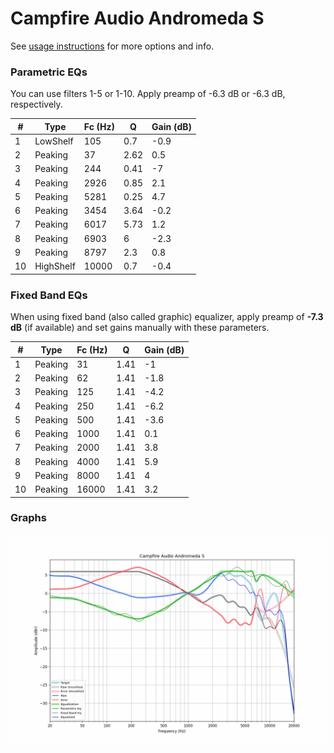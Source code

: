# Campfire Audio Andromeda S
See [usage instructions](https://github.com/jaakkopasanen/AutoEq#usage) for more options and info.

### Parametric EQs
You can use filters 1-5 or 1-10. Apply preamp of -6.3 dB or -6.3 dB, respectively.

|   # | Type      |   Fc (Hz) |    Q |   Gain (dB) |
|-----|-----------|-----------|------|-------------|
|   1 | LowShelf  |       105 | 0.7  |        -0.9 |
|   2 | Peaking   |        37 | 2.62 |         0.5 |
|   3 | Peaking   |       244 | 0.41 |        -7   |
|   4 | Peaking   |      2926 | 0.85 |         2.1 |
|   5 | Peaking   |      5281 | 0.25 |         4.7 |
|   6 | Peaking   |      3454 | 3.64 |        -0.2 |
|   7 | Peaking   |      6017 | 5.73 |         1.2 |
|   8 | Peaking   |      6903 | 6    |        -2.3 |
|   9 | Peaking   |      8797 | 2.3  |         0.8 |
|  10 | HighShelf |     10000 | 0.7  |        -0.4 |

### Fixed Band EQs
When using fixed band (also called graphic) equalizer, apply preamp of **-7.3 dB** (if available) and set gains manually with these parameters.

|   # | Type    |   Fc (Hz) |    Q |   Gain (dB) |
|-----|---------|-----------|------|-------------|
|   1 | Peaking |        31 | 1.41 |        -1   |
|   2 | Peaking |        62 | 1.41 |        -1.8 |
|   3 | Peaking |       125 | 1.41 |        -4.2 |
|   4 | Peaking |       250 | 1.41 |        -6.2 |
|   5 | Peaking |       500 | 1.41 |        -3.6 |
|   6 | Peaking |      1000 | 1.41 |         0.1 |
|   7 | Peaking |      2000 | 1.41 |         3.8 |
|   8 | Peaking |      4000 | 1.41 |         5.9 |
|   9 | Peaking |      8000 | 1.41 |         4   |
|  10 | Peaking |     16000 | 1.41 |         3.2 |

### Graphs
![](./Campfire%20Audio%20Andromeda%20S.png)
